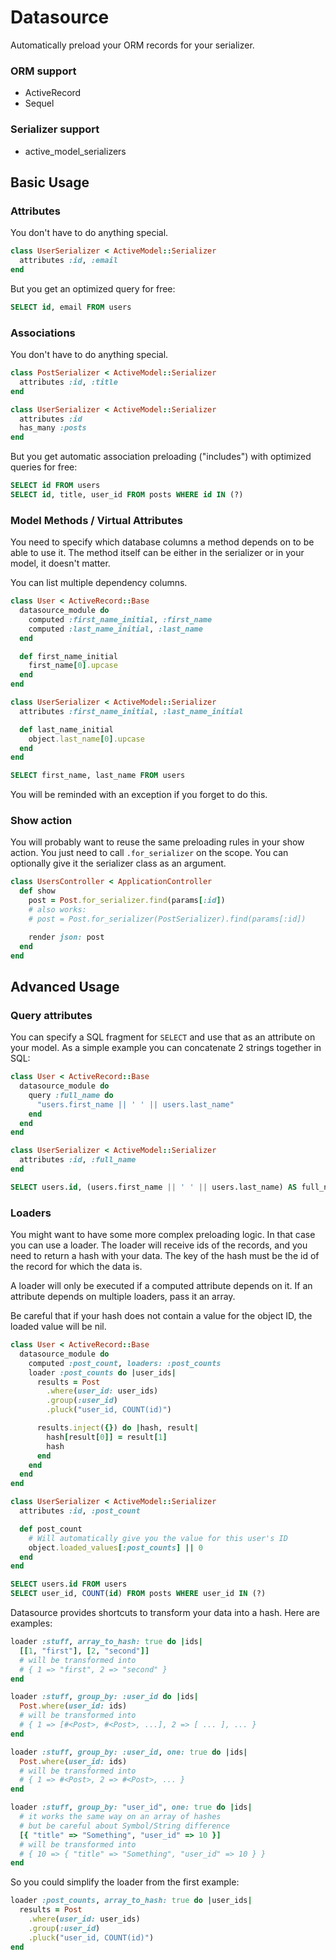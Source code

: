 # Datasource

Automatically preload your ORM records for your serializer.

### ORM support

- ActiveRecord
- Sequel

### Serializer support

- active_model_serializers

## Basic Usage

### Attributes
You don't have to do anything special.

```ruby
class UserSerializer < ActiveModel::Serializer
  attributes :id, :email
end
```

But you get an optimized query for free:

```sql
SELECT id, email FROM users
```

### Associations
You don't have to do anything special.

```ruby
class PostSerializer < ActiveModel::Serializer
  attributes :id, :title
end

class UserSerializer < ActiveModel::Serializer
  attributes :id
  has_many :posts
end
```

But you get automatic association preloading ("includes") with optimized queries for free:

```sql
SELECT id FROM users
SELECT id, title, user_id FROM posts WHERE id IN (?)
```

### Model Methods / Virtual Attributes
You need to specify which database columns a method depends on to be able to use it.
The method itself can be either in the serializer or in your model, it doesn't matter.

You can list multiple dependency columns.

```ruby
class User < ActiveRecord::Base
  datasource_module do
    computed :first_name_initial, :first_name
    computed :last_name_initial, :last_name
  end

  def first_name_initial
    first_name[0].upcase
  end
end

class UserSerializer < ActiveModel::Serializer
  attributes :first_name_initial, :last_name_initial

  def last_name_initial
    object.last_name[0].upcase
  end
end
```

```sql
SELECT first_name, last_name FROM users
```

You will be reminded with an exception if you forget to do this.

### Show action

You will probably want to reuse the same preloading rules in your show action.
You just need to call `.for_serializer` on the scope. You can optionally give it
the serializer class as an argument.

```ruby
class UsersController < ApplicationController
  def show
    post = Post.for_serializer.find(params[:id])
    # also works:
    # post = Post.for_serializer(PostSerializer).find(params[:id])

    render json: post
  end
end
```

## Advanced Usage

### Query attributes

You can specify a SQL fragment for `SELECT` and use that as an attribute on your
model. As a simple example you can concatenate 2 strings together in SQL:

```ruby
class User < ActiveRecord::Base
  datasource_module do
    query :full_name do
      "users.first_name || ' ' || users.last_name"
    end
  end
end

class UserSerializer < ActiveModel::Serializer
  attributes :id, :full_name
end
```

```sql
SELECT users.id, (users.first_name || ' ' || users.last_name) AS full_name FROM users
```

### Loaders

You might want to have some more complex preloading logic. In that case you can use a loader.
The loader will receive ids of the records, and you need to return a hash with your data.
The key of the hash must be the id of the record for which the data is.

A loader will only be executed if a computed attribute depends on it. If an attribute depends
on multiple loaders, pass it an array.

Be careful that if your hash does not contain a value for the object ID, the loaded value
will be nil.

```ruby
class User < ActiveRecord::Base
  datasource_module do
    computed :post_count, loaders: :post_counts
    loader :post_counts do |user_ids|
      results = Post
        .where(user_id: user_ids)
        .group(:user_id)
        .pluck("user_id, COUNT(id)")

      results.inject({}) do |hash, result|
        hash[result[0]] = result[1]
        hash
      end
    end
  end
end

class UserSerializer < ActiveModel::Serializer
  attributes :id, :post_count

  def post_count
    # Will automatically give you the value for this user's ID
    object.loaded_values[:post_counts] || 0
  end
end
```

```sql
SELECT users.id FROM users
SELECT user_id, COUNT(id) FROM posts WHERE user_id IN (?)
```

Datasource provides shortcuts to transform your data into a hash. Here are examples:

```ruby
loader :stuff, array_to_hash: true do |ids|
  [[1, "first"], [2, "second"]]
  # will be transformed into
  # { 1 => "first", 2 => "second" }
end

loader :stuff, group_by: :user_id do |ids|
  Post.where(user_id: ids)
  # will be transformed into
  # { 1 => [#<Post>, #<Post>, ...], 2 => [ ... ], ... }
end

loader :stuff, group_by: :user_id, one: true do |ids|
  Post.where(user_id: ids)
  # will be transformed into
  # { 1 => #<Post>, 2 => #<Post>, ... }
end

loader :stuff, group_by: "user_id", one: true do |ids|
  # it works the same way on an array of hashes
  # but be careful about Symbol/String difference
  [{ "title" => "Something", "user_id" => 10 }]
  # will be transformed into
  # { 10 => { "title" => "Something", "user_id" => 10 } }
end
```

So you could simplify the loader from the first example:

```ruby
loader :post_counts, array_to_hash: true do |user_ids|
  results = Post
    .where(user_id: user_ids)
    .group(:user_id)
    .pluck("user_id, COUNT(id)")
end
```
